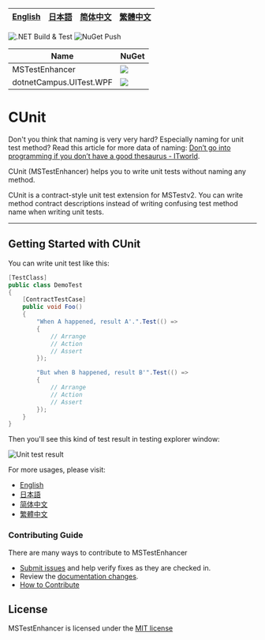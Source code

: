 [English][en]|[日本語][jp]|[简体中文][zh-chs]|[繁體中文][zh-cht]
-|-|-|-

[en]: /README.md
[jp]: /docs/jp/README.jp.md
[zh-chs]: /docs/zh-chs/README.zh-chs.md
[zh-cht]: /docs/zh-cht/README.zh-cht.md

![.NET Build & Test](https://github.com/dotnet-campus/CUnit/workflows/.NET%20Build%20&%20Test/badge.svg) ![NuGet Push](https://github.com/dotnet-campus/CUnit/workflows/NuGet%20Push/badge.svg) 


| Name | NuGet|
|--|--|
|MSTestEnhancer|[![](https://img.shields.io/nuget/v/MSTestEnhancer.svg)](https://www.nuget.org/packages/MSTestEnhancer)|
|dotnetCampus.UITest.WPF|[![](https://img.shields.io/nuget/v/dotnetCampus.UITest.WPF.svg)](https://www.nuget.org/packages/dotnetCampus.UITest.WPF)|

# CUnit

Don't you think that naming is very very hard? Especially naming for unit test method? Read this article for more data of naming: [Don’t go into programming if you don’t have a good thesaurus - ITworld](https://www.itworld.com/article/2833265/cloud-computing/don-t-go-into-programming-if-you-don-t-have-a-good-thesaurus.html).

CUnit (MSTestEnhancer) helps you to write unit tests without naming any method.

CUnit is a contract-style unit test extension for MSTestv2. You can write method contract descriptions instead of writing confusing test method name when writing unit tests.

---

## Getting Started with CUnit

You can write unit test like this:

```csharp
[TestClass]
public class DemoTest
{
    [ContractTestCase]
    public void Foo()
    {
        "When A happened, result A'.".Test(() =>
        {
            // Arrange
            // Action
            // Assert
        });

        "But when B happened, result B'".Test(() =>
        {
            // Arrange
            // Action
            // Assert
        });
    }
}
```

Then you'll see this kind of test result in testing explorer window:

![Unit test result](/docs/images/unit-test-result-of-demo.png)

For more usages, please visit:

- [English](/README.md)
- [日本語](/docs/jp/README.md)
- [简体中文](/docs/zh-chs/README.md)
- [繁體中文](/docs/zh-cht/README.md)

### Contributing Guide

There are many ways to contribute to MSTestEnhancer

- [Submit issues](https://github.com/dotnet-campus/MSTestEnhancer/issues) and help verify fixes as they are checked in.
- Review the [documentation changes](https://github.com/dotnet-campus/MSTestEnhancer/pulls).
- [How to Contribute](How%20to%20Contribute.md)

## License

MSTestEnhancer is licensed under the [MIT license](/LICENSE)
